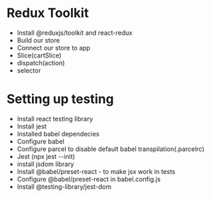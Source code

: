 
# Redux Toolkit

- Install @reduxjs/toolkit and react-redux
- Build our store
- Connect our store to app
- Slice(cartSlice)
- dispatch(action)
- selector



# Setting up testing
- Install react testing library
- Install jest
- Installed babel dependecies
- Configure babel
- Configure parcel to disable default babel transpilation(.parcelrc)
- Jest (npx jest --init)
- install jsdom library
- Install @babel/preset-react - to make jsx work in tests
- Configure @babel/preset-react in babel.config.js
- Install @testing-library/jest-dom


